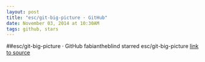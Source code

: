 ```yaml
---
layout: post
title: "esc/git-big-picture · GitHub"
date: November 03, 2014 at 10:30AM
tags: github, stars
---
```

##esc/git-big-picture · GitHub
fabiantheblind starred esc/git-big-picture
[link to source](http://ift.tt/1t6PGAV) 
